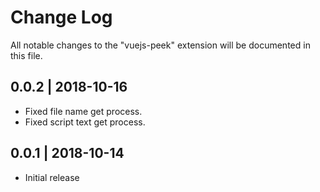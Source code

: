 # Change Log

All notable changes to the "vuejs-peek" extension will be documented in this file.

## 0.0.2 | 2018-10-16

- Fixed file name get process.
- Fixed script text get process.

## 0.0.1 | 2018-10-14

- Initial release
